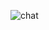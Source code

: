 ![chat](https://user-images.githubusercontent.com/36782438/205758556-90df6718-44dc-4e52-a7c0-618920818b71.jpg)
